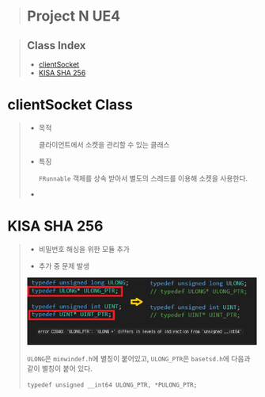 > # Project N UE4

> ## Class Index
> 
> - [clientSocket](#clientSocket-Class)
> - [KISA SHA 256](#KISA-SHA-256)

# clientSocket Class

> - 목적
>   
>   클라이언트에서 소켓을 관리할 수 있는 클래스
> 
> - 특징
>   
>   `FRunnable` 객체를 상속 받아서 별도의 스레드를 이용해 소켓을 사용한다.
> 
> - 



# KISA SHA 256

> - 비밀번호 해싱을 위한 모듈 추가
> 
> - 추가 중 문제 발생
> 
> ![errorC2040typedef](https://github.com/4d656f77/UE4ProjectN/blob/master/images/errorC2040typedef.png?raw=true)
> 
> `ULONG`은 `minwindef.h`에 별칭이 붙어있고, `ULONG_PTR`은 `basetsd.h`에 다음과 같이 별칭이 붙어 있다.
> 
> `typedef unsigned __int64 ULONG_PTR, *PULONG_PTR;`
